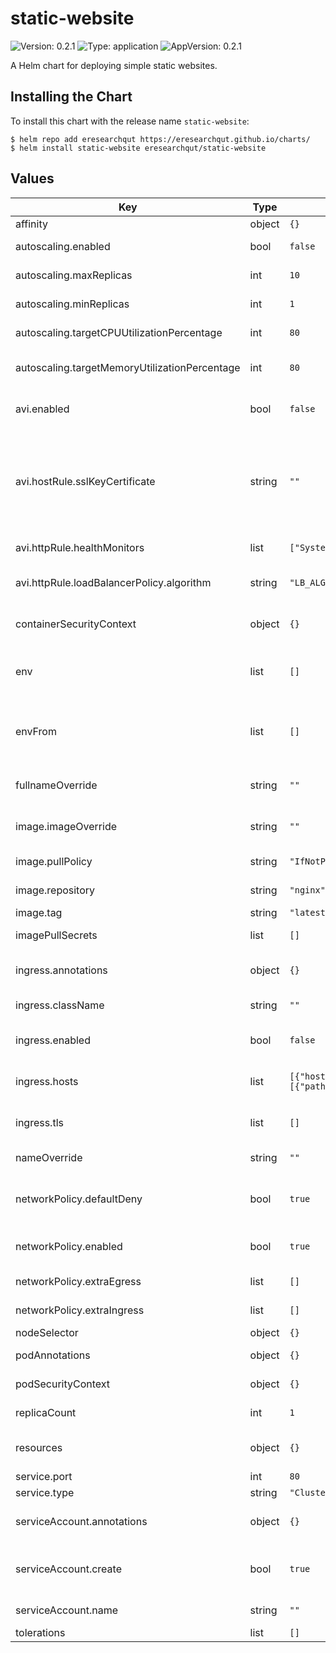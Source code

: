 # static-website

![Version: 0.2.1](https://img.shields.io/badge/Version-0.2.1-informational?style=flat-square) ![Type: application](https://img.shields.io/badge/Type-application-informational?style=flat-square) ![AppVersion: 0.2.1](https://img.shields.io/badge/AppVersion-0.2.1-informational?style=flat-square)

A Helm chart for deploying simple static websites.

## Installing the Chart

To install this chart with the release name `static-website`:

```console
$ helm repo add eresearchqut https://eresearchqut.github.io/charts/
$ helm install static-website eresearchqut/static-website
```

## Values

| Key | Type | Default | Description |
|-----|------|---------|-------------|
| affinity | object | `{}` | Affinity |
| autoscaling.enabled | bool | `false` | Enable autoscaling |
| autoscaling.maxReplicas | int | `10` | Max number of replicas |
| autoscaling.minReplicas | int | `1` | Min number of replicas |
| autoscaling.targetCPUUtilizationPercentage | int | `80` | Target CPU utilization |
| autoscaling.targetMemoryUtilizationPercentage | int | `80` | Target memory utilization |
| avi.enabled | bool | `false` | Enable Avi ingress controller |
| avi.hostRule.sslKeyCertificate | string | `""` | Avi Virtual Host certificate name. If not provided, it will use the ingress host name. |
| avi.httpRule.healthMonitors | list | `["System-Ping"]` | List of health monitors |
| avi.httpRule.loadBalancerPolicy.algorithm | string | `"LB_ALGORITHM_LEAST_CONNECTIONS"` | Load balancer policy algorithm |
| containerSecurityContext | object | `{}` | Container security context |
| env | list | `[]` | List of additional environment variables |
| envFrom | list | `[]` | List of additional environment variables from a ConfigMap |
| fullnameOverride | string | `""` | Helm release full name override |
| image.imageOverride | string | `""` | image override name:tag |
| image.pullPolicy | string | `"IfNotPresent"` | image pull policy |
| image.repository | string | `"nginx"` | image repository |
| image.tag | string | `"latest"` | image tag |
| imagePullSecrets | list | `[]` | Image pull secrets |
| ingress.annotations | object | `{}` | Annotations to be added to the ingress |
| ingress.className | string | `""` | Ingress class name |
| ingress.enabled | bool | `false` | Create ingress resources |
| ingress.hosts | list | `[{"host":"chart-example.local","paths":[{"path":"/","pathType":"ImplementationSpecific"}]}]` | Hosts and path for the ingress |
| ingress.tls | list | `[]` | TLS configuration for the ingress |
| nameOverride | string | `""` | Helm release name override |
| networkPolicy.defaultDeny | bool | `true` | Create default deny all network policy |
| networkPolicy.enabled | bool | `true` | Create NetworkPolicy resources |
| networkPolicy.extraEgress | list | `[]` | List of extra egress rules |
| networkPolicy.extraIngress | list | `[]` | List of extra ingress rules |
| nodeSelector | object | `{}` | Node selector |
| podAnnotations | object | `{}` | Pod annotations |
| podSecurityContext | object | `{}` | Pod security context |
| replicaCount | int | `1` | Number of replicas to run |
| resources | object | `{}` | Resources requests and limits |
| service.port | int | `80` | Service port |
| service.type | string | `"ClusterIP"` | Service type |
| serviceAccount.annotations | object | `{}` | Service account annotations |
| serviceAccount.create | bool | `true` | Create and mount default service account |
| serviceAccount.name | string | `""` | Service account name |
| tolerations | list | `[]` | Tolerations |

